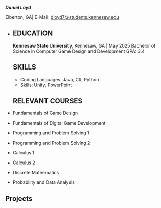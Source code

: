 ***Daniel Loyd***

 Elberton, GA| E-Mail: dloyd7@students.kennesaw.edu

  * ## EDUCATION

    **Kennesaw State University**, Kennesaw, GA | May 2025
    Bachelor of Science in Computer Game Design and Development
    GPA: 3.4

    ## SKILLS

    * Coding Languages: Java, C#, Python
    * Skills: Unity, PowerPoint

    ## RELEVANT COURSES

  * Fundamentals of Game Design 
  * Fundamentals of Digital Game Development 
  * Programming and Problem Solving 1 
  * Programming and Problem Solving 2
  * Calculus 1 
  * Calculus 2 
  *  Discrete Mathematics
  *  Probability and Data Analysis

  ## Projects

